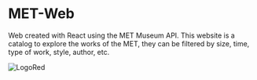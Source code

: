 # MET-Web

Web created with React using the MET Museum API. This website is a catalog to explore the works of the MET, they can be filtered by size, time, type of work, style, author, etc.

![LogoRed](https://user-images.githubusercontent.com/89971634/132138627-9d96cc7c-1784-40ce-9de5-ee9bc1ab176e.png)
